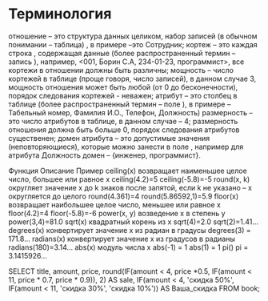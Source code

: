 # Терминология

отношение  – это структура данных целиком, набор записей (в обычном понимании – таблица) , в  примере –это Сотрудник;
кортеж – это каждая строка , содержащая данные (более распространенный термин – запись ), например, <001, Борин С.А, 234-01-23, программист>, все кортежи в отношении должны быть различны;
мощность – число кортежей в таблице (проще говоря, число записей), в данном случае 3, мощность отношения может быть любой (от 0 до бесконечности), порядок следования кортежей - неважен;
атрибут – это столбец в таблице (более распространенный термин – поле ), в примере – Табельный номер, Фамилия И.О., Телефон, Должность) 
размерность – это число атрибутов в таблице, в данном случае – 4;
размерность отношения должна быть больше 0, порядок следования атрибутов существенен;
 домен атрибута – это допустимые значения (неповторяющиеся), которые можно занести в поле , например для атрибута Должность домен – {инженер, программист}.

 Функция	Описание	Пример
ceiling(x)	возвращает наименьшее целое число, большее или равное x	ceiling(4.2)=5
ceiling(-5.8)=-5
round(x, k)	округляет значение x до k знаков после запятой,
если k не указано – x округляется до целого	round(4.361)=4
round(5.86592,1)=5.9
floor(x)	возвращает наибольшее целое число, меньшее или равное x	floor(4.2)=4
floor(-5.8)=-6
power(x, y)	возведение x в степень y	power(3,4)=81.0
sqrt(x)	квадратный корень из x	sqrt(4)=2.0
sqrt(2)=1.41...
degrees(x)	конвертирует значение x из радиан в градусы	degrees(3) = 171.8...
radians(x)	конвертирует значение x из градусов в радианы	radians(180)=3.14...
abs(x)	модуль числа x	abs(-1) = 1
abs(1) = 1
pi()	pi = 3.1415926...	 

SELECT title, amount, price,
    round(IF(amount < 4, price  *0.5, IF(amount < 11, price * 0.7, price * 0.9)), 2) AS sale,
    IF(amount < 4, 'скидка 50%', IF(amount < 11, 'скидка 30%', 'скидка 10%')) AS Ваша_скидка
FROM book;